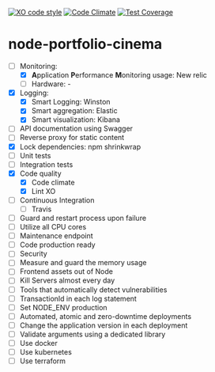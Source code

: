 [![XO code style](https://img.shields.io/badge/code_style-XO-5ed9c7.svg)](https://github.com/augustovictor/node-portfolio-cinema)
[![Code Climate](https://codeclimate.com/github/augustovictor/node-portfolio-cinema/badges/gpa.svg)](https://codeclimate.com/github/augustovictor/node-portfolio-cinema)
[![Test Coverage](https://codeclimate.com/github/augustovictor/node-portfolio-cinema/badges/coverage.svg)](https://codeclimate.com/github/augustovictor/node-portfolio-cinema)

# node-portfolio-cinema

- [ ] Monitoring:
    - [x] **A**pplication **P**erformance **M**onitoring usage: New relic
    - [ ] Hardware: -
- [x] Logging:
    - [x] Smart Logging: Winston
    - [x] Smart aggregation: Elastic
    - [x] Smart visualization: Kibana
- [ ] API documentation using Swagger
- [ ] Reverse proxy for static content
- [x] Lock dependencies: npm shrinkwrap
- [ ] Unit tests
- [ ] Integration tests
- [x] Code quality
    - [x] Code climate
    - [x] Lint XO
- [ ] Continuous Integration
    - [ ] Travis
- [ ] Guard and restart process upon failure
- [ ] Utilize all CPU cores
- [ ] Maintenance endpoint
- [ ] Code production ready
- [ ] Security
- [ ] Measure and guard the memory usage
- [ ] Frontend assets out of Node
- [ ] Kill Servers almost every day
- [ ] Tools that automatically detect vulnerabilities
- [ ] TransactionId in each log statement
- [ ] Set NODE_ENV production
- [ ] Automated, atomic and zero-downtime deployments
- [ ] Change the application version in each deployment
- [ ] Validate arguments using a dedicated library
- [ ] Use docker
- [ ] Use kubernetes
- [ ] Use terraform